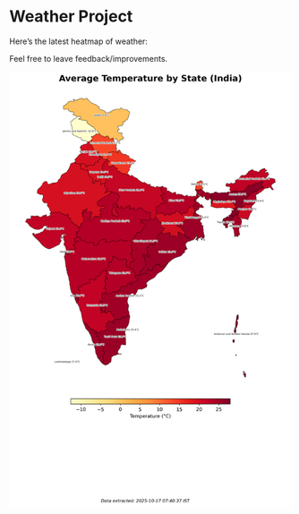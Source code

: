 # Weather Project

Here’s the latest heatmap of weather:

Feel free to leave feedback/improvements.

![India Heatmap](docs/assets/india_heatmap.png?v=F1A59F)
